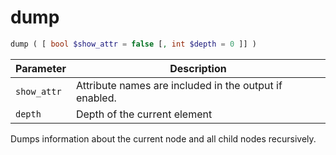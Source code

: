 # dump

```php
dump ( [ bool $show_attr = false [, int $depth = 0 ]] )
```

| Parameter     | Description
| ---------     | -----------
| `show_attr`   | Attribute names are included in the output if enabled.
| `depth`       | Depth of the current element

Dumps information about the current node and all child nodes recursively.